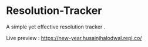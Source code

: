 # Resolution-Tracker
A simple yet effective resolution tracker .

Live preview : https://new-year.husainjhalodwal.repl.co/
